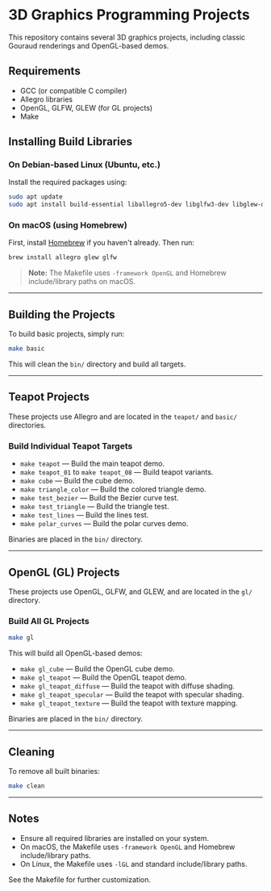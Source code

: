 # 3D Graphics Programming Projects

This repository contains several 3D graphics projects, including classic Gouraud renderings and OpenGL-based demos.

## Requirements

- GCC (or compatible C compiler)
- Allegro libraries
- OpenGL, GLFW, GLEW (for GL projects)
- Make

## Installing Build Libraries

### On Debian-based Linux (Ubuntu, etc.)

Install the required packages using:

```sh
sudo apt update
sudo apt install build-essential liballegro5-dev libglfw3-dev libglew-dev libgl1-mesa-dev
```

### On macOS (using Homebrew)

First, install [Homebrew](https://brew.sh/) if you haven't already. Then run:

```sh
brew install allegro glew glfw
```

> **Note:** The Makefile uses `-framework OpenGL` and Homebrew include/library paths on macOS.

---

## Building the Projects

To build basic projects, simply run:

```sh
make basic
```

This will clean the `bin/` directory and build all targets.

---

## Teapot Projects

These projects use Allegro and are located in the `teapot/` and `basic/` directories.

### Build Individual Teapot Targets

- `make teapot` — Build the main teapot demo.
- `make teapot_01` to `make teapot_08` — Build teapot variants.
- `make cube` — Build the cube demo.
- `make triangle_color` — Build the colored triangle demo.
- `make test_bezier` — Build the Bezier curve test.
- `make test_triangle` — Build the triangle test.
- `make test_lines` — Build the lines test.
- `make polar_curves` — Build the polar curves demo.

Binaries are placed in the `bin/` directory.

---

## OpenGL (GL) Projects

These projects use OpenGL, GLFW, and GLEW, and are located in the `gl/` directory.

### Build All GL Projects

```sh
make gl
```

This will build all OpenGL-based demos:

- `make gl_cube` — Build the OpenGL cube demo.
- `make gl_teapot` — Build the OpenGL teapot demo.
- `make gl_teapot_diffuse` — Build the teapot with diffuse shading.
- `make gl_teapot_specular` — Build the teapot with specular shading.
- `make gl_teapot_texture` — Build the teapot with texture mapping.

Binaries are placed in the `bin/` directory.

---

## Cleaning

To remove all built binaries:

```sh
make clean
```

---

## Notes

- Ensure all required libraries are installed on your system.
- On macOS, the Makefile uses `-framework OpenGL` and Homebrew include/library paths.
- On Linux, the Makefile uses `-lGL` and standard include/library paths.

See the Makefile for further customization.


